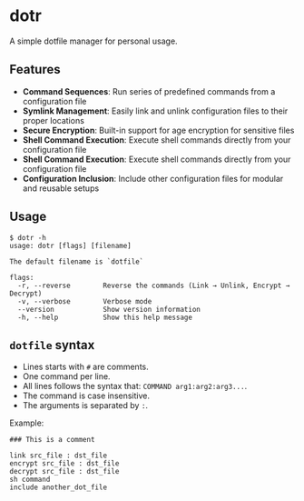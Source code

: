 # dotr

A simple dotfile manager for personal usage.

## Features

- **Command Sequences**: Run series of predefined commands from a configuration file
- **Symlink Management**: Easily link and unlink configuration files to their proper locations
- **Secure Encryption**: Built-in support for age encryption for sensitive files
- **Shell Command Execution**: Execute shell commands directly from your configuration file
- **Shell Command Execution**: Execute shell commands directly from your configuration file
- **Configuration Inclusion**: Include other configuration files for modular and reusable setups

## Usage

```
$ dotr -h
usage: dotr [flags] [filename]

The default filename is `dotfile`

flags:
  -r, --reverse        Reverse the commands (Link → Unlink, Encrypt → Decrypt)
  -v, --verbose        Verbose mode
  --version            Show version information
  -h, --help           Show this help message
```

## `dotfile` syntax

- Lines starts with `#` are comments.
- One command per line.
- All lines follows the syntax that: `COMMAND arg1:arg2:arg3...`.
- The command is case insensitive.
- The arguments is separated by `:`.

Example:

```
### This is a comment

link src_file : dst_file
encrypt src_file : dst_file
decrypt src_file : dst_file
sh command
include another_dot_file
```
